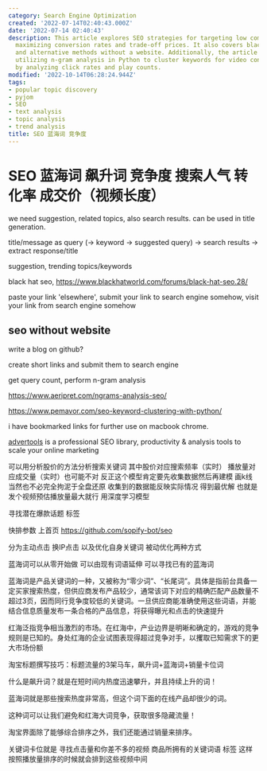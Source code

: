 ```yaml
---
category: Search Engine Optimization
created: '2022-07-14T02:40:43.000Z'
date: '2022-07-14 02:40:43'
description: This article explores SEO strategies for targeting low competition keywords,
  maximizing conversion rates and trade-off prices. It also covers black hat practices
  and alternative methods without a website. Additionally, the article delves into
  utilizing n-gram analysis in Python to cluster keywords for video content optimization
  by analyzing click rates and play counts.
modified: '2022-10-14T06:28:24.944Z'
tags:
- popular topic discovery
- pyjom
- SEO
- text analysis
- topic analysis
- trend analysis
title: SEO 蓝海词 竞争度
---
```


# SEO 蓝海词 飙升词 竞争度 搜索人气 转化率 成交价（视频长度）

we need suggestion, related topics, also search results.
can be used in title generation.

title/message as query (-> keyword -> suggested query) -> search results -> extract response/title

suggestion, trending topics/keywords

black hat seo, https://www.blackhatworld.com/forums/black-hat-seo.28/

paste your link 'elsewhere', submit your link to search engine somehow, visit your link from search engine somehow

## seo without website

write a blog on github?

create short links and submit them to search engine

get query count, perform n-gram analysis

https://www.aeripret.com/ngrams-analysis-seo/

https://www.pemavor.com/seo-keyword-clustering-with-python/

i have bookmarked links for further use on macbook chrome.

[advertools](https://advertools.readthedocs.io/en/master/readme.html) is a professional SEO library, productivity & analysis tools to scale your online marketing

可以用分析股价的方法分析搜索关键词 其中股价对应搜索频率（实时） 播放量对应成交量（实时）也可能不对 反正这个模型肯定要先收集数据然后再建模 画k线 当然也不必完全拘泥于全盘还原 收集到的数据能反映实际情况 得到最优解 也就是发个视频预估播放量最大就行 用深度学习模型

寻找潜在爆款话题 标签

快排参数 上首页
https://github.com/sopify-bot/seo

分为主动点击 换IP点击 
以及优化自身关键词 被动优化两种方式

蓝海词可以从零开始做 可以由现有词语延伸 可以寻找已有的蓝海词

蓝海词是产品关键词的一种，又被称为“零少词”、“长尾词”。具体是指前台具备一定买家搜索热度，但供应商发布产品较少，通常该词下对应的精确匹配产品数量不超过3页，因而同行竞争度较低的关键词。一旦供应商能准确使用这些词语，并能结合信息质量发布一条合格的产品信息，将获得曝光和点击的快速提升

红海泛指竞争相当激烈的市场。在红海中，产业边界是明晰和确定的，游戏的竞争规则是已知的。身处红海的企业试图表现得超过竞争对手，以攫取已知需求下的更大市场份额

淘宝标题撰写技巧：标题流量的3架马车，飙升词+蓝海词+销量卡位词

什么是飙升词？就是在短时间内热度迅速攀升，并且持续上升的词！

蓝海词就是那些搜索热度非常高，但这个词下面的在线产品却很少的词。

这种词可以让我们避免和红海大词竞争，获取很多隐藏流量！

淘宝界面除了能够综合排序之外，我们还能通过销量来排序。

关键词卡位就是 寻找点击量和你差不多的视频 商品所拥有的关键词语 标签 这样按照播放量排序的时候就会排到这些视频中间
